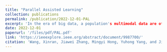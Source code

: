 ```yaml
---
title: "Parallel Assisted Learning"
collection: publications
permalink: /publication/2022-12-01-PAL
excerpt: 'In the era of big data, a population's multimodal data are often collected and preserved by different business and government entities. These entities often have their local machine learning data, models, and tasks that they cannot share with others. Meanwhile, an entity often needs to seek assistance from others to enhance its learning quality without sharing proprietary information. How can an entity be assisted while it is assisting others? We develop a general method called parallel assisted learning (PAL) that applies to the context where entities perform supervised learning and can collate their data according to a common data identifier. Under the PAL mechanism, a learning entity that receives assistance is obligated to assist others without the need to reveal any entity's local data, model, and learning objective.'
date: 2022-12-01
paperurl: '/files/pdf/PAL.pdf'
link: 'https://ieeexplore.ieee.org/abstract/document/9987700/'
citation: 'Wang, Xinran, Jiawei Zhang, Mingyi Hong, Yuhong Yang, and Jie Ding. "Parallel Assisted Learning." IEEE Transactions on Signal Processing 70 (2022): 5848-5858.'
---
```

